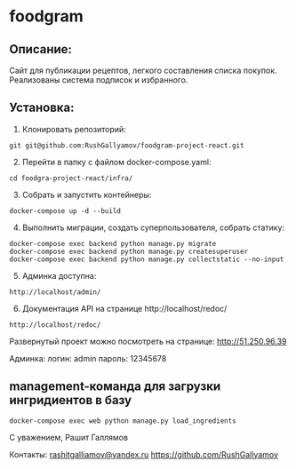 # foodgram

## Описание:

Сайт для публикации рецептов, легкого составления списка покупок. Реализованы система подписок и избранного.



## Установка:

1. Клонировать репозиторий:
```
git git@github.com:RushGallyamov/foodgram-project-react.git
```
2. Перейти в папку с файлом docker-compose.yaml:
```
cd foodgra-project-react/infra/
```

3. Собрать и запустить контейнеры:
```
docker-compose up -d --build
```


4. Выполнить миграции, создать суперпользователя, собрать статику:
```
docker-compose exec backend python manage.py migrate
docker-compose exec backend python manage.py createsuperuser
docker-compose exec backend python manage.py collectstatic --no-input
```

5. Админка доступна:
```
http://localhost/admin/
```

6. Документация API на странице http://localhost/redoc/
```
http://localhost/redoc/
```

Развернутый проект можно посмотреть на странице:
http://51.250.96.39

Админка:
логин: admin
пароль: 12345678


## management-команда для загрузки ингридиентов в базу

```
docker-compose exec web python manage.py load_ingredients
```


С уважением,
Рашит Галлямов

Контакты:
rashitgalliamov@yandex.ru
https://github.com/RushGallyamov
